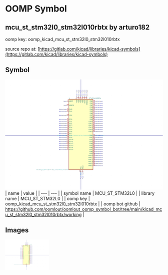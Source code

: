 # OOMP Symbol  
## mcu_st_stm32l0_stm32l010rbtx  by arturo182  
  
oomp key: oomp_kicad_mcu_st_stm32l0_stm32l010rbtx  
  
source repo at: [https://gitlab.com/kicad/libraries/kicad-symbols](https://gitlab.com/kicad/libraries/kicad-symbols)  
## Symbol  
  
[![working.png](working_600.png)](working.png)  
| name | value | 
| --- | --- | 
| symbol name | MCU_ST_STM32L0 | 
| library name | MCU_ST_STM32L0 | 
| oomp key | oomp_kicad_mcu_st_stm32l0_stm32l010rbtx | 
| oomp bot github | https://github.com/oomlout/oomlout_oomp_symbol_bot/tree/main/kicad_mcu_st_stm32l0_stm32l010rbtx/working | 
## Images  
  
[![working.png](working_140.png)](working.png)  
